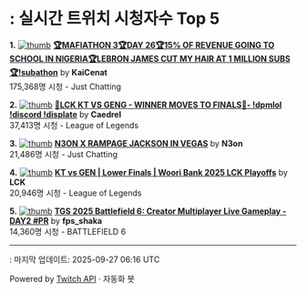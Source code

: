 # : 실시간 트위치 시청자수 Top 5

**1.** [![thumb](https://static-cdn.jtvnw.net/previews-ttv/live_user_kaicenat-320x180.jpg)](https://twitch.tv/KaiCenat)
**[🏆MAFIATHON 3🏆DAY 26🏆15% OF REVENUE GOING TO SCHOOL IN NIGERIA🏆LEBRON JAMES CUT MY HAIR AT 1 MILLION SUBS🏆!subathon](https://twitch.tv/KaiCenat)** by **KaiCenat**<br>175,368명 시청  - Just Chatting

**2.** [![thumb](https://static-cdn.jtvnw.net/previews-ttv/live_user_caedrel-320x180.jpg)](https://twitch.tv/Caedrel)
**[🔴LCK KT VS GENG - WINNER MOVES TO FINALS🔴-  !dpmlol !discord !displate](https://twitch.tv/Caedrel)** by **Caedrel**<br>37,413명 시청  - League of Legends

**3.** [![thumb](https://static-cdn.jtvnw.net/previews-ttv/live_user_n3on-320x180.jpg)](https://twitch.tv/N3on)
**[N3ON X RAMPAGE JACKSON IN VEGAS](https://twitch.tv/N3on)** by **N3on**<br>21,486명 시청  - Just Chatting

**4.** [![thumb](https://static-cdn.jtvnw.net/previews-ttv/live_user_lck-320x180.jpg)](https://twitch.tv/LCK)
**[KT vs GEN | Lower Finals | Woori Bank 2025 LCK Playoffs](https://twitch.tv/LCK)** by **LCK**<br>20,946명 시청  - League of Legends

**5.** [![thumb](https://static-cdn.jtvnw.net/previews-ttv/live_user_fps_shaka-320x180.jpg)](https://twitch.tv/fps_shaka)
**[TGS 2025 Battlefield 6: Creator Multiplayer Live Gameplay - DAY2 #PR](https://twitch.tv/fps_shaka)** by **fps_shaka**<br>14,360명 시청  - BATTLEFIELD 6


---
: 마지막 업데이트: 2025-09-27 06:16 UTC

Powered by [Twitch API](https://dev.twitch.tv/docs/api/reference) · 자동화 봇
